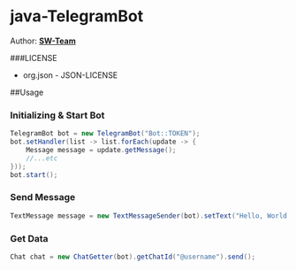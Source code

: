 # java-TelegramBot
  
Author: **[SW-Team](https://github.com/SW-Team)**
  
###LICENSE
* org.json - JSON-LICENSE
  
##Usage
### Initializing & Start Bot
```java
TelegramBot bot = new TelegramBot("Bot::TOKEN");
bot.setHandler(list -> list.forEach(update -> {
    Message message = update.getMessage();
    //...etc
}));
bot.start();
```
### Send Message
```java
TextMessage message = new TextMessageSender(bot).setText("Hello, World!").setChatId("@username").send();
```
### Get Data
```java
Chat chat = new ChatGetter(bot).getChatId("@username").send();
```
